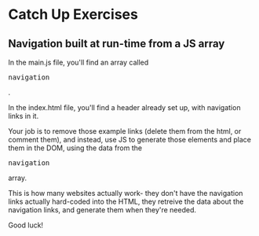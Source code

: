 # Catch Up Exercises
## Navigation built at run-time from a JS array

In the main.js file, you'll find an array called <pre>navigation</pre>.

In the index.html file, you'll find a header already set up, with navigation links in it.

Your job is to remove those example links (delete them from the html, or comment them), and instead, use JS to generate those elements and place them in the DOM, using the data from the <pre>navigation</pre> array.

This is how many websites actually work- they don't have the navigation links actually hard-coded into the HTML, they retreive the data about the navigation links, and generate them when they're needed.

Good luck!